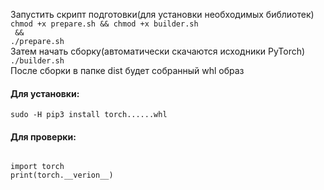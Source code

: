 Запустить скрипт подготовки(для установки необходимых библиотек)
<code>chmod +x prepare.sh && chmod +x builder.sh <br> 
&& ./prepare.sh</code><br>
Затем начать сборку(автоматически скачаются исходники PyTorch)<br>
<code>./builder.sh</code><br>
После сборки в папке dist будет собранный whl образ
<h4>Для установки:</h4>
<code>sudo -H pip3 install torch......whl</code><br>
<h4>Для проверки:</h4>
<code>
import torch
print(torch.__verion__)
<code>
